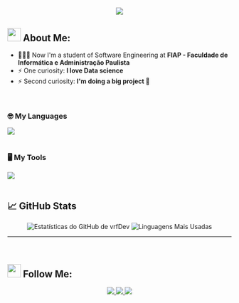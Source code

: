<h1 align="center">
   <img src="https://readme-typing-svg.herokuapp.com/?font=Righteous&size=35&center=true&vCenter=true&width=500&height=70&duration=4000&color=ff0000&lines=Welcome+There!+👋;+I'm+Vitor+Ramos!" />
</h1>

<!-- Perfil Stats -->
## <img src="https://media.tenor.com/itjFesV8_RUAAAAi/soulja-boy-pepe.gif" width="30"> **About Me:**

- 👨🏻‍💻 Now I'm a student of Software Engineering at **FIAP - Faculdade de Informática e Administração Paulista**
- ⚡ One curiosity: **I love Data science**
- ⚡ Second curiosity: **I'm doing a big project 🤫**

<!-- Languages and Tools -->
<br>

### 🤓 My Languages
<div align="left">
  <img src="https://skillicons.dev/icons?i=git,html,css,js,python,flask,r" />
</div>

<br>

### 🖥️ My Tools
<div align="left">
  <img src="https://skillicons.dev/icons?i=linux,vscode,pycharm,mysql,figma" />
</div>

<br>

<!-- GitHub Stats -->
## 📈 GitHub Stats

<div align="center">
  <img src="https://github-readme-stats.vercel.app/api?username=vrfDev&show_icons=true&title_color=E02C2C&icon_color=E02C2C&text_color=ffffff&bg_color=0d1117&border_radius=10&hide_border=true" alt="Estatísticas do GitHub de vrfDev" />
  <img src="https://github-readme-stats.vercel.app/api/top-langs/?username=vrfDev&layout=compact&title_color=E02C2C&text_color=ffffff&bg_color=0d1117&border_radius=10&hide_border=true" alt="Linguagens Mais Usadas"/>
</div>

---

<br>

<!-- Redes Sociais -->
## <img src="https://media.tenor.com/kaYTu--3q_EAAAAi/pepe-calling.gif" width="30"> **Follow Me:**

<div align="center">
  <a href="mailto:vitramosf@gmail.com">
    <img src="https://img.shields.io/badge/Gmail-333333?style=for-the-badge&logo=gmail&logoColor=red" />
  </a>

  <a href="https://www.instagram.com/vramosf_06/" target="_blank">
    <img src="https://img.shields.io/badge/Instagram-E4405F?style=for-the-badge&logo=instagram&logoColor=white" />
  </a>

  <a href="https://www.linkedin.com/in/vitor-ramos-tech/" target="_blank">
    <img src="https://img.shields.io/badge/LinkedIn-0077B5?style=for-the-badge&logo=linkedin&logoColor=white" />
  </a>
</div>
